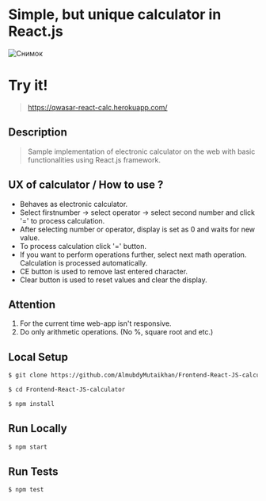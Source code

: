 # Simple, but unique calculator in React.js
![Снимок](https://user-images.githubusercontent.com/71497569/128911090-cc103120-d1e4-40c9-b277-36f7588db48b.PNG)

# Try it!
> https://qwasar-react-calc.herokuapp.com/

## Description
> Sample implementation of electronic calculator on the web with basic functionalities using React.js framework. 

## UX of calculator / How to use ?
* Behaves as electronic calculator.
* Select firstnumber -> select operator -> select second number and click '=' to process calculation.
* After selecting number or operator, display is set as 0 and waits for new value.
* To process calculation click '=' button. 
* If you want to perform operations further, select next math operation. Calculation is processed automatically.
* CE button is used to remove last entered character.
* Clear button is used to reset values and clear the display.

## Attention
 1. For the current time web-app isn't responsive.
 2. Do only arithmetic operations. (No %, square root and etc.)
 
 
## Local Setup

```sh
$ git clone https://github.com/AlmubdyMutaikhan/Frontend-React-JS-calculator.git
```

```sh
$ cd Frontend-React-JS-calculator
```

```sh
$ npm install
```

## Run Locally

```sh
$ npm start
```

## Run Tests

```sh
$ npm test
```
